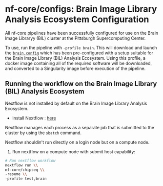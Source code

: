 # nf-core/configs: Brain Image Library Analysis Ecosystem Configuration

All nf-core pipelines have been successfully configured for use on the Brain Image Libraryy (BIL) cluster at the Pittsburgh Supercomputing Center.

To use, run the pipeline with `-profile brain`. This will download and launch the [`brain.config`](../conf/brain.config) which has been pre-configured with a setup suitable for the Brain Image Library (BIL) Analysis Ecosystem. Using this profile, a docker image containing all of the required software will be downloaded, and converted to a Singularity image before execution of the pipeline.

## Running the workflow on the Brain Image Library (BIL) Analysis Ecosystem

Nextflow is not installed by default on the Brain Image Library Analysis Ecosystem.

- Install Nextflow : [here](https://www.nextflow.io/docs/latest/getstarted.html#)

Nextflow manages each process as a separate job that is submitted to the cluster by using the `sbatch` command.

Nextflow shouldin't run directly on a login node but on a compute node.

1. Run nextflow on a compute node with submit host capability:

```bash
# Run nextflow workflow
nextflow run \\
nf-core/chipseq \\
-resume \\
-profile test,brain
```
